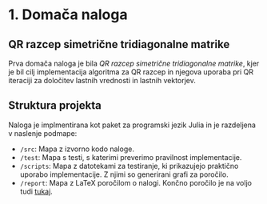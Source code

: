 # 1. Domača naloga
## QR razcep simetrične tridiagonalne matrike
Prva domača naloga je bila *QR razcep simetrične tridiagonalne matrike*, kjer je bil cilj implementacija algoritma za QR razcep in njegova uporaba pri QR iteraciji za določitev lastnih vrednosti in lastnih vektorjev.

## Struktura projekta
Naloga je implmentirana kot paket za programski jezik Julia in je razdeljena v naslenje podmape:
- `/src`: Mapa z izvorno kodo naloge.
- `/test`: Mapa s testi, s katerimi preverimo pravilnost implementacije.
- `/scripts`: Mapa z datotekami za testiranje, ki prikazujejo praktično uporabo implementacije. Z njimi so generirani grafi za poročilo.
- `/report`: Mapa z LaTeX poročilom o nalogi. Končno poročilo je na voljo tudi [tukaj](report/main.pdf).